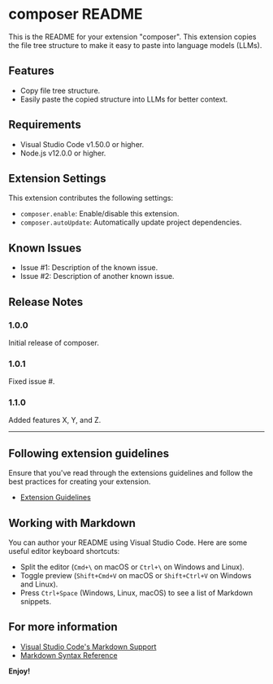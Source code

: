 # composer README

This is the README for your extension "composer". This extension copies the file tree structure to make it easy to paste into language models (LLMs).

## Features

- Copy file tree structure.
- Easily paste the copied structure into LLMs for better context.

## Requirements

- Visual Studio Code v1.50.0 or higher.
- Node.js v12.0.0 or higher.

## Extension Settings

This extension contributes the following settings:

* `composer.enable`: Enable/disable this extension.
* `composer.autoUpdate`: Automatically update project dependencies.

## Known Issues

- Issue #1: Description of the known issue.
- Issue #2: Description of another known issue.

## Release Notes

### 1.0.0

Initial release of composer.

### 1.0.1

Fixed issue #.

### 1.1.0

Added features X, Y, and Z.

---

## Following extension guidelines

Ensure that you've read through the extensions guidelines and follow the best practices for creating your extension.

* [Extension Guidelines](https://code.visualstudio.com/api/references/extension-guidelines)

## Working with Markdown

You can author your README using Visual Studio Code. Here are some useful editor keyboard shortcuts:

* Split the editor (`Cmd+\` on macOS or `Ctrl+\` on Windows and Linux).
* Toggle preview (`Shift+Cmd+V` on macOS or `Shift+Ctrl+V` on Windows and Linux).
* Press `Ctrl+Space` (Windows, Linux, macOS) to see a list of Markdown snippets.

## For more information

* [Visual Studio Code's Markdown Support](http://code.visualstudio.com/docs/languages/markdown)
* [Markdown Syntax Reference](https://help.github.com/articles/markdown-basics/)

**Enjoy!**